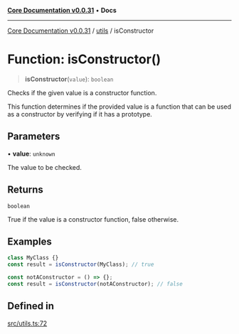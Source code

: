 [**Core Documentation v0.0.31**](../../README.md) • **Docs**

***

[Core Documentation v0.0.31](../../modules.md) / [utils](../README.md) / isConstructor

# Function: isConstructor()

> **isConstructor**(`value`): `boolean`

Checks if the given value is a constructor function.

This function determines if the provided value is a function
that can be used as a constructor by verifying if it has a prototype.

## Parameters

• **value**: `unknown`

The value to be checked.

## Returns

`boolean`

True if the value is a constructor function, false otherwise.

## Examples

```typescript
class MyClass {}
const result = isConstructor(MyClass); // true
```

```typescript
const notAConstructor = () => {};
const result = isConstructor(notAConstructor); // false
```

## Defined in

[src/utils.ts:72](https://github.com/stonemjs/core/blob/063868c8035bce8a9a9b73263c757aec9b0c12c8/src/utils.ts#L72)
